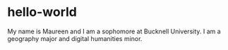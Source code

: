 # hello-world

My name is Maureen and I am a sophomore at Bucknell University. I am a geography major and digital humanities minor. 
